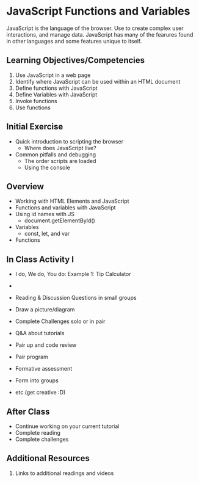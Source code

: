 # JavaScript Functions and Variables 

JavaScript is the language of the browser. Use to create 
complex user interactions, and manage data. JavaScript 
has many of the fearures found in other languages and some 
features unique to itself. 

## Learning Objectives/Competencies

1. Use JavaScript in a web page
1. Identify where JavaScript can be used within an HTML document
1. Define functions with JavaScript 
1. Define Variables with JavaScript
1. Invoke functions
1. Use functions

## Initial Exercise

- Quick introduction to scripting the browser
  - Where does JavaScript live? 
- Common pitfalls and debugging
  - The order scripts are loaded
  - Using the console

## Overview 

- Working with HTML Elements and JavaScript
- Functions and variables with JavaScript
- Using id names with JS
  - document.getElementById()
- Variables 
  - const, let, and var
- Functions 

## In Class Activity I

- I do, We do, You do: Example 1: Tip Calculator
- 

- Reading & Discussion Questions in small groups
- Draw a picture/diagram
- Complete Challenges solo or in pair
- Q&A about tutorials
- Pair up and code review
- Pair program
- Formative assessment
- Form into groups
- etc (get creative :D)

## After Class

- Continue working on your current tutorial
- Complete reading
- Complete challenges

## Additional Resources

1. Links to additional readings and videos
